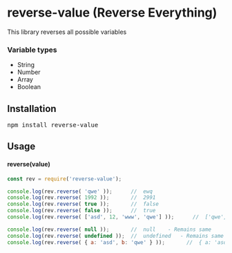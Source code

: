 # reverse-value (Reverse Everything)

This library reverses all possible variables

### Variable types

- String
- Number
- Array
- Boolean

## Installation
<pre>npm install reverse-value</pre>


## Usage
#### reverse(value)
```javascript
const rev = require('reverse-value');

console.log(rev.reverse( 'qwe' ));      //  ewq
console.log(rev.reverse( 1992 ));       //  2991
console.log(rev.reverse( true ));       //  false
console.log(rev.reverse( false ));      //  true
console.log(rev.reverse( ['asd', 12, 'www', 'qwe'] ));      //  ['qwe', 'www', 12, 'asd']

console.log(rev.reverse( null ));       //  null    - Remains same
console.log(rev.reverse( undefined ));  //  undefined   - Remains same
console.log(rev.reverse( { a: 'asd', b: 'qwe' } ));       //  { a: 'asd', b: 'qwe' }    - Remains same
```
